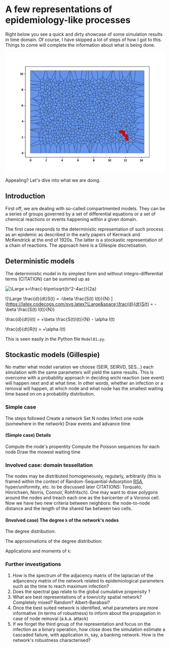 # A few representations of epidemiology-like processes

Right below you see a quick and dirty showcase of some simulation results in time domain. Of course, I have skipped a lot of steps of how I got to this. Things to come will complete the information about what is being done.


![](assets/Voro5.gif)


Appealing? Let's dive into what we are doing.



## Introduction


First off, we are dealing with so-called compartmented models. They can be a series of groups governed by a set of differential equations or a set of chemical reactions or events happening within a given domain.

The first case responds to the deterministic representation of such process as an epidemic as described in the early papers of Kermack and McKendrick at the end of 1920s.
The latter is a stockastic representation of a chain of reactions. The approach here is a Gillespie discretisation.





## Deterministic models

The deterministic model in its simplest form and without integro-differential terms (CITATION) can be summed up as


![\Large x=\frac{-b\pm\sqrt{b^2-4ac}}{2a}](https://latex.codecogs.com/svg.latex?\Large&space;x=\frac{-b\pm\sqrt{b^2-4ac}}{2a})


![\Large \frac{d}{dt}S(t) = -\beta \frac{S(t) I(t)}{N} ](https://latex.codecogs.com/svg.latex?\Large&space;\frac{d}{dt}S(t) = -\beta \frac{S(t) I(t)}{N})


\frac{d}{dt}I(t) = +\beta \frac{S(t)I(t)}{N} - \alpha I(t)

\frac{d}{dt}R(t) = +\alpha I(t)



This is seen easily in the Python file `Model01.py`.


## Stockastic models (Gillespie)

No matter what model variation we choose (SEIR, SEIRVD, SES...) each simulation with the same parameters will yield the same results. This is overcome with a probability approach in deciding wichi reaction (see event) will happen next and at what time. In other words, whether an infection or a removal will happen, at which node and what node has the smallest waiting time based on on a probability distribution.




### Simple case

The steps followed 
Create a network
Set N nodes
Infect one node (somewhere in the network)
Draw events and advance time


#### (Simple case) Details

Compute the node's propentity
Compute the Poisson sequences for each node
Draw the mowest waiting time



### Involved case: domain tessellation

The nodes may be distributed homogeneously, regularly, arbitrarily (this is framed within the context of Random-Sequential-Adsorption [RSA](https://en.wikipedia.org/wiki/Random_sequential_adsorption), hyper/uniformity, etc. to be discussed later CITATIONS: Torquato, Hinrichsen, Norris, Connoir, Rohfritsch). One may want to draw polygons around the nodes and treach each one as the baricenter of a Voronoi cell. Now we have two new criteria between neighbors: the node-to-node distance and the length of the shared fae between two cells.






#### (Involved case) The degree `k` of the network's nodes

The degree distribution:

The approximations of the degree distribution:

Applications and moments of `k`:



### Further investigations

1) How is the spectrum of the adjacency matrix of the laplacian of the adjancency matrix of the network related to epidemiological parameters such as the time to reach maximum infection?
2) Does the spectral gap relate to the global cumulative propensity ?
3) What are best representations of a town/city spatial network? Completely mixed? Random? Albert-Barabasi?
4) Once the best suited network is identified, what parameters are more informative (in terms of robustness) to inform about the propagation in case of node removal (a.k.a. attack)
5) If we forget the third group of the representation and focus on the infection as a binary operation, how close does the simulation estimate a cascaded failure, with application in, say, a banking network. How is the network's robustness characterised?

